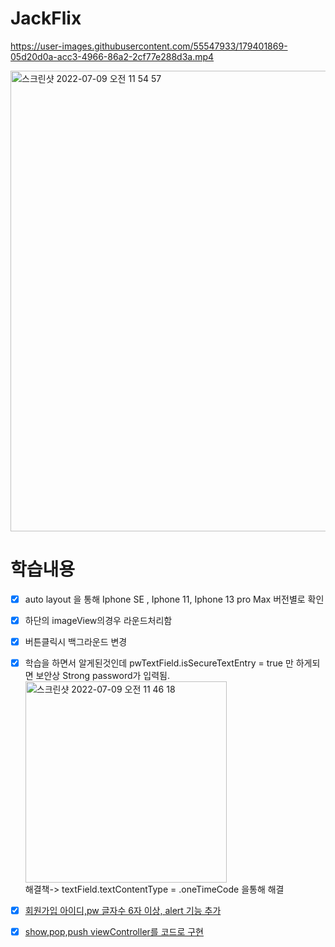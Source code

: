 # JackFlix 


https://user-images.githubusercontent.com/55547933/179401869-05d20d0a-acc3-4966-86a2-2cf77e288d3a.mp4


<img width="737" alt="스크린샷 2022-07-09 오전 11 54 57" src="https://user-images.githubusercontent.com/55547933/178089154-e05a9b0b-224b-4f57-aa7b-3e9cc756915c.png">


# 학습내용

- [x] auto layout 을 통해 Iphone SE , Iphone 11, Iphone 13 pro Max 버전별로 확인
- [x] 하단의 imageView의경우 라운드처리함
- [x] 버튼클릭시 백그라운드 변경


- [x] 학습을 하면서 알게된것인데 pwTextField.isSecureTextEntry = true 만 하게되면 보안상 Strong password가 입력됨.<br>
<img width="322" alt="스크린샷 2022-07-09 오전 11 46 18" src="https://user-images.githubusercontent.com/55547933/178089190-03b942a0-758c-4d04-9beb-cb64f68dd5e3.png"><br>
해결책-> textField.textContentType = .oneTimeCode 을통해 해결 

- [x] [회원가입 아이디,pw 글자수 6자 이상, alert 기능 추가](https://hotsanit.tistory.com/24)
- [x] [show,pop,push viewController를 코드로 구현](https://hotsanit.tistory.com/23)
